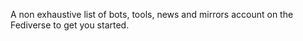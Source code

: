 A non exhaustive list of bots, tools, news and mirrors account on the Fediverse to get you started.

